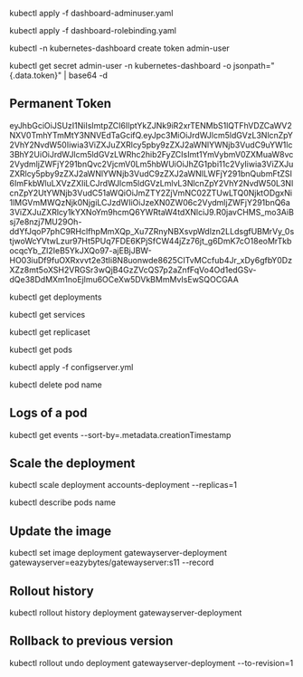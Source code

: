 kubectl apply -f dashboard-adminuser.yaml

kubectl apply -f dashboard-rolebinding.yaml

kubectl -n kubernetes-dashboard create token admin-user

kubectl get secret admin-user -n kubernetes-dashboard -o jsonpath="{.data.token}" | base64 -d

## Permanent Token

eyJhbGciOiJSUzI1NiIsImtpZCI6IlptYkZJNk9iR2xrTENMbS1lQTFhVDZCaWV2NXV0TmhYTmMtY3NNVEdTaGcifQ.eyJpc3MiOiJrdWJlcm5ldGVzL3NlcnZpY2VhY2NvdW50Iiwia3ViZXJuZXRlcy5pby9zZXJ2aWNlYWNjb3VudC9uYW1lc3BhY2UiOiJrdWJlcm5ldGVzLWRhc2hib2FyZCIsImt1YmVybmV0ZXMuaW8vc2VydmljZWFjY291bnQvc2VjcmV0Lm5hbWUiOiJhZG1pbi11c2VyIiwia3ViZXJuZXRlcy5pby9zZXJ2aWNlYWNjb3VudC9zZXJ2aWNlLWFjY291bnQubmFtZSI6ImFkbWluLXVzZXIiLCJrdWJlcm5ldGVzLmlvL3NlcnZpY2VhY2NvdW50L3NlcnZpY2UtYWNjb3VudC51aWQiOiJmZTY2ZjVmNC02ZTUwLTQ0NjktODgxNi1lMGVmMWQzNjk0NjgiLCJzdWIiOiJzeXN0ZW06c2VydmljZWFjY291bnQ6a3ViZXJuZXRlcy1kYXNoYm9hcmQ6YWRtaW4tdXNlciJ9.R0javCHMS_mo3AiBsj7e8nzj7MU29Oh-ddYfJqoP7phC9RHclfhpMmXQp_Xu7ZRnyNBXsvpWdlzn2LLdsgfUBMrVy_0stjwoWcYVtwLzur97Ht5PUq7FDE6KPjSfCW44jZz76jt_g6DmK7cO18eoMrTkbocqcYb_Zl2IeB5YkJXQo97-ajEBjJBW-HO03iuDf9fuOXRxvvt2e3tIi8N8uonwde8625CITvMCcfub4Jr_xDy6gfbY0DzXZz8mt5oXSH2VRGSr3wQjB4GzZVcQS7p2aZnfFqVo4Od1edGSv-dQe38DdMXm1noEjlmu6OCeXw5DVkBMmMvIsEwSQOCGAA


kubectl get deployments

kubectl get services

kubectl get replicaset

kubectl get pods

kubectl apply -f configserver.yml

kubectl delete pod name

## Logs of a pod
kubectl get events --sort-by=.metadata.creationTimestamp

## Scale the deployment
kubectl scale deployment accounts-deployment --replicas=1

kubectl describe pods name

## Update the image
kubectl set image deployment gatewayserver-deployment gatewayserver=eazybytes/gatewayserver:s11 --record

## Rollout history
kubectl rollout history deployment gatewayserver-deployment

## Rollback to previous version
kubectl rollout undo deployment gatewayserver-deployment --to-revision=1